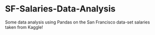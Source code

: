 # SF-Salaries-Data-Analysis
Some data analysis using Pandas on the San Francisco data-set salaries taken from Kaggle!
